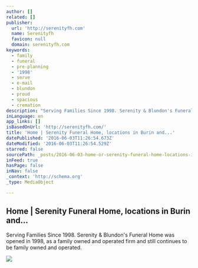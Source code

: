 ```yaml
---
author: []
related: []
publisher:
  url: 'http://serenityfh.com'
  name: Serenityfh
  favicon: null
  domain: serenityfh.com
keywords:
  - family
  - funeral
  - pre-planning
  - '1998'
  - serve
  - e-mail
  - blundon
  - proud
  - spacious
  - cremation
description: "Serving Families Since 1998. Serenity & Blundon's Funeral Home was opened in 1998, as a family owned and operated firm and still continues to be family owned and operated."
inLanguage: en
app_links: []
isBasedOnUrl: 'http://serenityfh.com/'
title: 'Home | Serenity Funeral Home, locations in Burin and...'
datePublished: '2016-06-03T11:26:54.673Z'
dateModified: '2016-06-03T11:26:54.529Z'
starred: false
sourcePath: _posts/2016-06-03-home-or-serenity-funeral-home-locations-in-burin-and.md
inFeed: true
hasPage: false
inNav: false
_context: 'http://schema.org'
_type: MediaObject

---
```

<article style=""><h1>Home | Serenity Funeral Home, locations in Burin and...</h1><p>Serving Families Since 1998. Serenity &amp; Blundon's Funeral Home was opened in 1998, as a family owned and operated firm and still continues to be family owned and operated.</p><img src="http://serenityfh.com/280/Full/sunlit_banner.png" /></article>